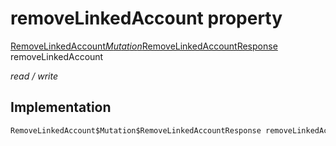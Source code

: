 


# removeLinkedAccount property






[RemoveLinkedAccount$Mutation$RemoveLinkedAccountResponse](../../package-yonomi_sdk_dart_graphql_accounts_account_queries.graphql/RemoveLinkedAccount$Mutation$RemoveLinkedAccountResponse-class.md) removeLinkedAccount
  
_read / write_






## Implementation

```dart
RemoveLinkedAccount$Mutation$RemoveLinkedAccountResponse removeLinkedAccount;


```







